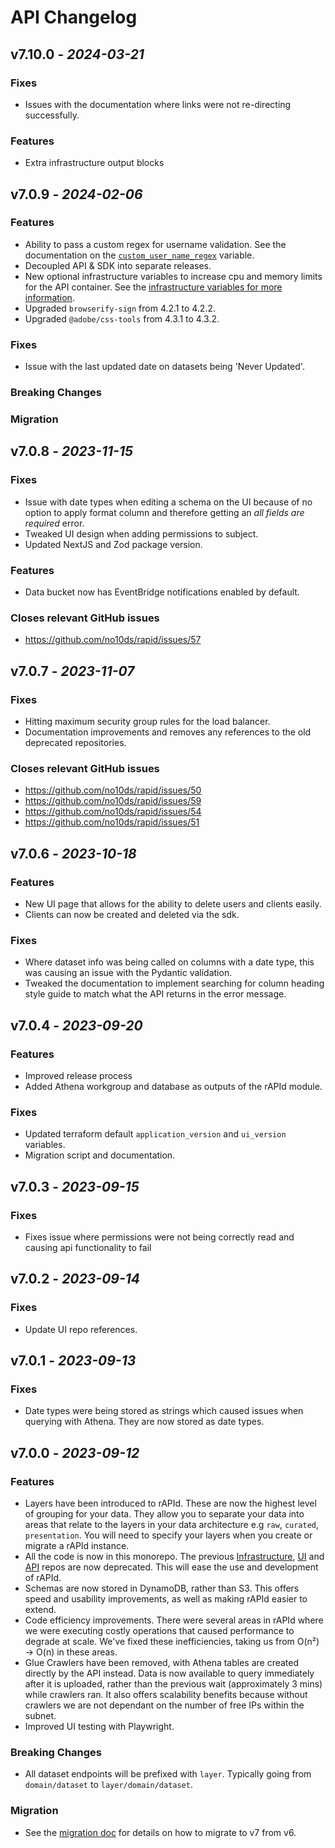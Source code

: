 # API Changelog

## v7.10.0 - _2024-03-21_

### Fixes

- Issues with the documentation where links were not re-directing successfully.

### Features

- Extra infrastructure output blocks

## v7.0.9 - _2024-02-06_

### Features

- Ability to pass a custom regex for username validation. See the documentation on the [`custom_user_name_regex`](https://rapid.readthedocs.io/en/latest/infrastructure/deployment/#usage) variable.
- Decoupled API & SDK into separate releases.
- New optional infrastructure variables to increase cpu and memory limits for the API container. See the [infrastructure variables for more information](https://rapid.readthedocs.io/en/latest/infrastructure/deployment/#usage).
- Upgraded `browserify-sign` from 4.2.1 to 4.2.2.
- Upgraded `@adobe/css-tools` from 4.3.1 to 4.3.2.

### Fixes

- Issue with the last updated date on datasets being 'Never Updated'.

### Breaking Changes

### Migration

## v7.0.8 - _2023-11-15_

### Fixes

- Issue with date types when editing a schema on the UI because of no option to apply format column and therefore getting an _all fields are required_ error.
- Tweaked UI design when adding permissions to subject.
- Updated NextJS and Zod package version.

### Features

- Data bucket now has EventBridge notifications enabled by default.

### Closes relevant GitHub issues

- https://github.com/no10ds/rapid/issues/57

## v7.0.7 - _2023-11-07_

### Fixes

- Hitting maximum security group rules for the load balancer.
- Documentation improvements and removes any references to the old deprecated repositories.

### Closes relevant GitHub issues

- https://github.com/no10ds/rapid/issues/50
- https://github.com/no10ds/rapid/issues/59
- https://github.com/no10ds/rapid/issues/54
- https://github.com/no10ds/rapid/issues/51

## v7.0.6 - _2023-10-18_

### Features

- New UI page that allows for the ability to delete users and clients easily.
- Clients can now be created and deleted via the sdk.

### Fixes

- Where dataset info was being called on columns with a date type, this was causing an issue with the Pydantic validation.
- Tweaked the documentation to implement searching for column heading style guide to match what the API returns in the error message.

## v7.0.4 - _2023-09-20_

### Features

- Improved release process
- Added Athena workgroup and database as outputs of the rAPId module.

### Fixes

- Updated terraform default `application_version` and `ui_version` variables.
- Migration script and documentation.

## v7.0.3 - _2023-09-15_

### Fixes

- Fixes issue where permissions were not being correctly read and causing api functionality to fail

## v7.0.2 - _2023-09-14_

### Fixes

- Update UI repo references.

## v7.0.1 - _2023-09-13_

### Fixes

- Date types were being stored as strings which caused issues when querying with Athena. They are now stored as date types.

## v7.0.0 - _2023-09-12_

### Features

- Layers have been introduced to rAPId. These are now the highest level of grouping for your data. They allow you to separate your data into areas that relate to the layers in your data architecture e.g `raw`, `curated`, `presentation`. You will need to specify your layers when you create or migrate a rAPId instance.
- All the code is now in this monorepo. The previous [Infrastructure](https://github.com/no10ds/rapid-infrastructure), [UI](https://github.com/no10ds/rapid-ui) and [API](https://github.com/no10ds/rapid-api) repos are now deprecated. This will ease the use and development of rAPId.
- Schemas are now stored in DynamoDB, rather than S3. This offers speed and usability improvements, as well as making rAPId easier to extend.
- Code efficiency improvements. There were several areas in rAPId where we were executing costly operations that caused performance to degrade at scale. We've fixed these inefficiencies, taking us from O(n²) -> O(n) in these areas.
- Glue Crawlers have been removed, with Athena tables are created directly by the API instead. Data is now available to query immediately after it is uploaded, rather than the previous wait (approximately 3 mins) while crawlers ran. It also offers scalability benefits because without crawlers we are not dependant on the number of free IPs within the subnet.
- Improved UI testing with Playwright.

### Breaking Changes

- All dataset endpoints will be prefixed with `layer`. Typically going from `domain/dataset` to `layer/domain/dataset`.

### Migration

- See the [migration doc](migration.md) for details on how to migrate to v7 from v6.
